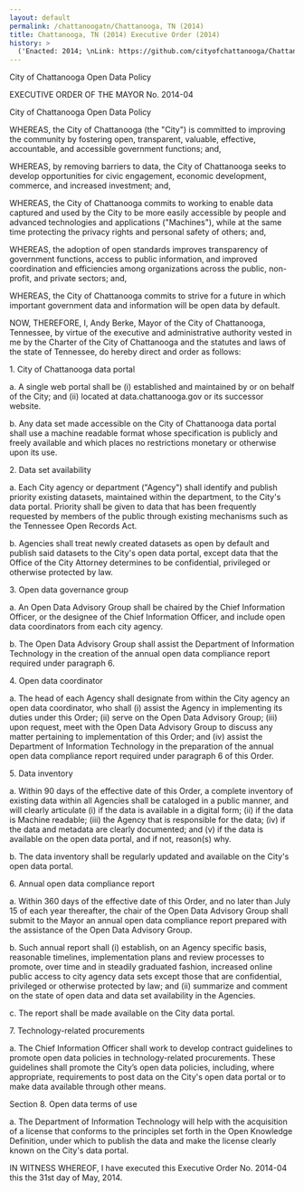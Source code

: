 ```yaml
---
layout: default
permalink: /chattanoogatn/Chattanooga, TN (2014)
title: Chattanooga, TN (2014) Executive Order (2014)
history: >
  ('Enacted: 2014; \nLink: https://github.com/cityofchattanooga/Chattanooga-Open-Data-Policy/blob/master/Open%20Data%20Policy.md;\nMeans: Executive Order',)
---
```


<p>City of Chattanooga Open Data Policy</p> <p>EXECUTIVE ORDER OF THE MAYOR No. 2014-04</p> <p>City of Chattanooga Open Data Policy</p> <p>WHEREAS, the City of Chattanooga (the "City") is committed to improving the community by fostering open, transparent, valuable, effective, accountable, and accessible government functions; and,</p> <p>WHEREAS, by removing barriers to data, the City of Chattanooga seeks to develop opportunities for civic engagement, economic development, commerce, and increased investment; and,</p> <p>WHEREAS, the City of Chattanooga commits to working to enable data captured and used by the City to be more easily accessible by people and advanced technologies and applications ("Machines"), while at the same time protecting the privacy rights and personal safety of others; and,</p> <p>WHEREAS, the adoption of open standards improves transparency of government functions, access to public information, and improved coordination and efficiencies among organizations across the public, non-profit, and private sectors; and,</p> <p>WHEREAS, the City of Chattanooga commits to strive for a future in which important government data and information will be open data by default.</p> <p>NOW, THEREFORE, I, Andy Berke, Mayor of the City of Chattanooga, Tennessee, by virtue of the executive and administrative authority vested in me by the Charter of the City of Chattanooga and the statutes and laws of the state of Tennessee, do hereby direct and order as follows:</p> <p>1. City of Chattanooga data portal</p> <p>a. A single web portal shall be (i) established and maintained by or on behalf of the City; and (ii) located at data.chattanooga.gov or its successor website.</p> <p>b. Any data set made accessible on the City of Chattanooga data portal shall use a machine readable format whose specification is publicly and freely available and which places no restrictions monetary or otherwise upon its use.</p> <p>2. Data set availability</p> <p>a. Each City agency or department ("Agency") shall identify and publish priority existing datasets, maintained within the department, to the City's data portal. Priority shall be given to data that has been frequently requested by members of the public through existing mechanisms such as the Tennessee Open Records Act.</p> <p>b. Agencies shall treat newly created datasets as open by default and publish said datasets to the City's open data portal, except data that the Office of the City Attorney determines to be confidential, privileged or otherwise protected by law.</p> <p>3. Open data governance group</p> <p>a. An Open Data Advisory Group shall be chaired by the Chief Information Officer, or the designee of the Chief Information Officer, and include open data coordinators from each city agency.</p> <p>b. The Open Data Advisory Group shall assist the Department of Information Technology in the creation of the annual open data compliance report required under paragraph 6.</p> <p>4. Open data coordinator</p> <p>a. The head of each Agency shall designate from within the City agency an open data coordinator, who shall (i) assist the Agency in implementing its duties under this Order; (ii) serve on the Open Data Advisory Group; (iii) upon request, meet with the Open Data Advisory Group to discuss any matter pertaining to implementation of this Order; and (iv) assist the Department of Information Technology in the preparation of the annual open data compliance report required under paragraph 6 of this Order.</p> <p>5. Data inventory</p> <p>a. Within 90 days of the effective date of this Order, a complete inventory of existing data within all Agencies shall be cataloged in a public manner, and will clearly articulate (i) if the data is available in a digital form; (ii) if the data is Machine readable; (iii) the Agency that is responsible for the data; (iv) if the data and metadata are clearly documented; and (v) if the data is available on the open data portal, and if not, reason(s) why.</p> <p>b. The data inventory shall be regularly updated and available on the City's open data portal.</p> <p>6. Annual open data compliance report</p> <p>a. Within 360 days of the effective date of this Order, and no later than July 15 of each year thereafter, the chair of the Open Data Advisory Group shall submit to the Mayor an annual open data compliance report prepared with the assistance of the Open Data Advisory Group.</p> <p>b. Such annual report shall (i) establish, on an Agency specific basis, reasonable timelines, implementation plans and review processes to promote, over time and in steadily graduated fashion, increased online public access to city agency data sets except those that are confidential, privileged or otherwise protected by law; and (ii) summarize and comment on the state of open data and data set availability in the Agencies.</p> <p>c. The report shall be made available on the City data portal.</p> <p>7. Technology-related procurements</p> <p>a. The Chief Information Officer shall work to develop contract guidelines to promote open data policies in technology-related procurements. These guidelines shall promote the City’s open data policies, including, where appropriate, requirements to post data on the City's open data portal or to make data available through other means.</p> <p>Section 8. Open data terms of use</p> <p>a. The Department of Information Technology will help with the acquisition of a license that conforms to the principles set forth in the Open Knowledge Definition, under which to publish the data and make the license clearly known on the City's data portal.</p> <p>IN WITNESS WHEREOF, I have executed this Executive Order No. 2014-04 this the 31st day of May, 2014.</p> <p/>